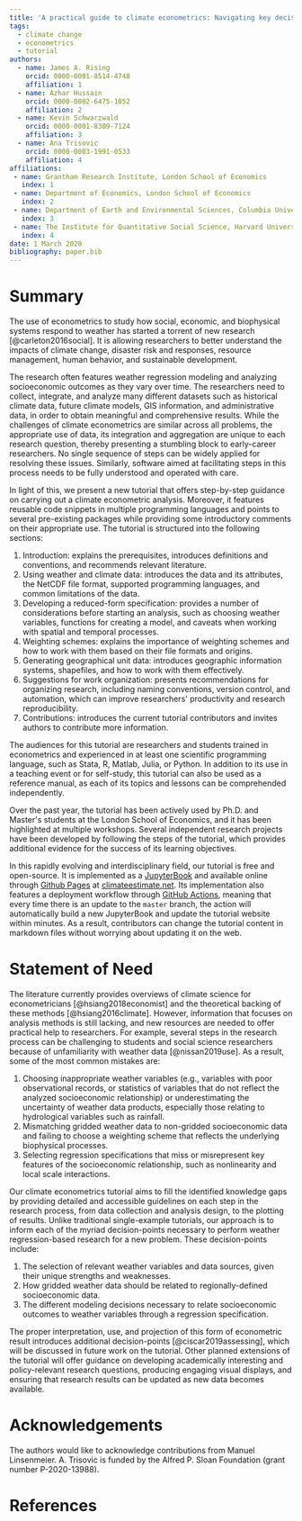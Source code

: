 ```yaml
---
title: 'A practical guide to climate econometrics: Navigating key decision points in weather and climate data analysis'
tags:
  - climate change
  - econometrics
  - tutorial
authors:
  - name: James A. Rising
    orcid: 0000-0001-8514-4748
    affiliation: 1
  - name: Azhar Hussain
    orcid: 0000-0002-6475-1052
    affiliation: 2
  - name: Kevin Schwarzwald
    orcid: 0000-0001-8309-7124
    affiliation: 3
  - name: Ana Trisovic
    orcid: 0000-0003-1991-0533
    affiliation: 4
affiliations:
 - name: Grantham Research Institute, London School of Economics
   index: 1
 - name: Department of Economics, London School of Economics
   index: 2
 - name: Department of Earth and Environmental Sciences, Columbia University
   index: 3
 - name: The Institute for Quantitative Social Science, Harvard University
   index: 4
date: 1 March 2020
bibliography: paper.bib
---
```


# Summary

The use of econometrics to study how social, economic, and biophysical systems respond to weather has started a torrent of new research [@carleton2016social]. It is allowing researchers to better understand the impacts of climate change, disaster risk and responses, resource management, human behavior, and sustainable development.

The research often features weather regression modeling and analyzing socioeconomic outcomes as they vary over time. The researchers need to collect, integrate, and analyze many different datasets such as historical climate data, future climate models, GIS information, and administrative data, in order to obtain meaningful and comprehensive results. While the challenges of climate econometrics are similar across all problems, the appropriate use of data, its integration and aggregation are unique to each research question, thereby presenting a stumbling block to early-career researchers. No single sequence of steps can be widely applied for resolving these issues. Similarly, software aimed at facilitating steps in this process needs to be fully understood and operated with care. 

In light of this, we present a new tutorial that offers step-by-step guidance on carrying out a climate econometric analysis. Moreover, it features reusable code snippets in multiple programming languages and points to several pre-existing packages while providing some introductory comments on their appropriate use. The tutorial is structured into the following sections:

1. Introduction: explains the prerequisites, introduces definitions and conventions, and recommends relevant literature.
2. Using weather and climate data: introduces the data and its attributes, the NetCDF file format, supported programming languages, and common limitations of the data.
3. Developing a reduced-form specification: provides a number of considerations before starting an analysis, such as choosing weather variables, functions for creating a model, and caveats when working with spatial and temporal processes.
4. Weighting schemes: explains the importance of weighting schemes and how to work with them based on their file formats and origins. 
5. Generating geographical unit data: introduces geographic information systems, shapefiles, and how to work with them effectively.
6. Suggestions for work organization: presents recommendations for organizing research, including naming conventions, version control, and automation, which can improve researchers' productivity and research reproducibility.
7. Contributions: introduces the current tutorial contributors and invites authors to contribute more information.

The audiences for this tutorial are researchers and students trained in econometrics and experienced in at least one scientific programming language, such as Stata, R, Matlab, Julia, or Python. In addition to its use in a teaching event or for self-study, this tutorial can also be used as a reference manual, as each of its topics and lessons can be comprehended independently.

Over the past year, the tutorial has been actively used by Ph.D. and Master's students at the London School of Economics, and it has been highlighted at multiple workshops. Several independent research projects have been developed by following the steps of the tutorial, which provides additional evidence for the success of its learning objectives.

In this rapidly evolving and interdisciplinary field, our tutorial is free and open-source. It is implemented as a [JupyterBook](https://jupyterbook.org/) and available online through [Github Pages](https://pages.github.com) at [climateestimate.net](https://climateestimate.net/getting-started.html). Its implementation also features a deployment workflow through [GitHub Actions](https://github.com/features/actions), meaning that every time there is an update to the `master` branch, the action will automatically build a new JupyterBook and update the tutorial website within minutes. As a result, contributors can change the tutorial content in markdown files without worrying about updating it on the web.

# Statement of Need

The literature currently provides overviews of climate science for econometricians [@hsiang2018economist] and the theoretical backing of these methods [@hsiang2016climate]. However, information that focuses on analysis methods is still lacking, and new resources are needed to offer practical help to researchers. For example, several steps in the research process can be challenging to students and social science researchers because of unfamiliarity with weather data [@nissan2019use]. As a result, some of the most common mistakes are: 

1. Choosing inappropriate weather variables (e.g., variables with poor observational records, or statistics of variables that do not reflect the analyzed socioeconomic relationship) or underestimating the uncertainty of weather data products, especially those relating to hydrological variables such as rainfall.
2. Mismatching gridded weather data to non-gridded socioeconomic data and failing to choose a weighting scheme that reflects the underlying biophysical processes. 
3. Selecting regression specifications that miss or misrepresent key features of the socioeconomic relationship, such as nonlinearity and local scale interactions.

Our climate econometrics tutorial aims to fill the identified knowledge gaps by providing detailed and accessible guidelines on each step in the research process, from data collection and analysis design, to the plotting of results. Unlike traditional single-example tutorials, our approach is to inform each of the myriad decision-points necessary to perform weather regression-based research for a new problem. These decision-points include:

1. The selection of relevant weather variables and data sources, given their unique strengths and weaknesses.
2. How gridded weather data should be related to regionally-defined socioeconomic data.
3. The different modeling decisions necessary to relate socioeconomic outcomes to weather variables through a regression specification.

The proper interpretation, use, and projection of this form of econometric result introduces additional decision-points [@ciscar2019assessing], which will be discussed in future work on the tutorial. Other planned extensions of the tutorial will offer guidance on developing academically interesting and policy-relevant research questions, producing engaging visual displays, and ensuring that research results can be updated as new data becomes available.

# Acknowledgements

The authors would like to acknowledge contributions from Manuel Linsenmeier. A. Trisovic is funded by the Alfred P. Sloan Foundation (grant number P-2020-13988).

# References
